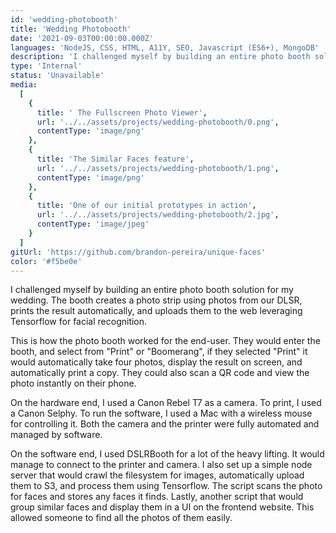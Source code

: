 ```yaml
---
id: 'wedding-photobooth'
title: 'Wedding Photobooth'
date: '2021-09-03T00:00:00.000Z'
languages: 'NodeJS, CSS, HTML, A11Y, SEO, Javascript (ES6+), MongoDB'
description: 'I challenged myself by building an entire photo booth solution for my wedding. The booth creates a photo strip using photos from our DLSR, prints the result automatically, and uploads them to the web leveraging Tensorflow for Facial Recognition.'
type: 'Internal'
status: 'Unavailable'
media:
  [
    {
      title: ' The Fullscreen Photo Viewer',
      url: '../../assets/projects/wedding-photobooth/0.png',
      contentType: 'image/png'
    },
    {
      title: 'The Similar Faces feature',
      url: '../../assets/projects/wedding-photobooth/1.png',
      contentType: 'image/png'
    },
    {
      title: 'One of our initial prototypes in action',
      url: '../../assets/projects/wedding-photobooth/2.jpg',
      contentType: 'image/jpeg'
    }
  ]
gitUrl: 'https://github.com/brandon-pereira/unique-faces'
color: '#f5be0e'
---
```


I challenged myself by building an entire photo booth solution for my wedding. The booth creates a photo strip using photos from our DLSR, prints the result automatically, and uploads them to the web leveraging Tensorflow for facial recognition.

This is how the photo booth worked for the end-user. They would enter the booth, and select from "Print" or "Boomerang", if they selected "Print" it would automatically take four photos, display the result on screen, and automatically print a copy. They could also scan a QR code and view the photo instantly on their phone.

On the hardware end, I used a Canon Rebel T7 as a camera. To print, I used a Canon Selphy. To run the software, I used a Mac with a wireless mouse for controlling it. Both the camera and the printer were fully automated and managed by software.

On the software end, I used DSLRBooth for a lot of the heavy lifting. It would manage to connect to the printer and camera. I also set up a simple node server that would crawl the filesystem for images, automatically upload them to S3, and process them using Tensorflow. The script scans the photo for faces and stores any faces it finds. Lastly, another script that would group similar faces and display them in a UI on the frontend website. This allowed someone to find all the photos of them easily.
